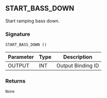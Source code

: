 ## START\_BASS\_DOWN

Start ramping bass down.


### Signature

`START_BASS_DOWN ()`


| Parameter | Type | Description       |
| --------- | ---- | ----------------- |
| OUTPUT    | INT  | Output Binding ID |


### Returns

`None`